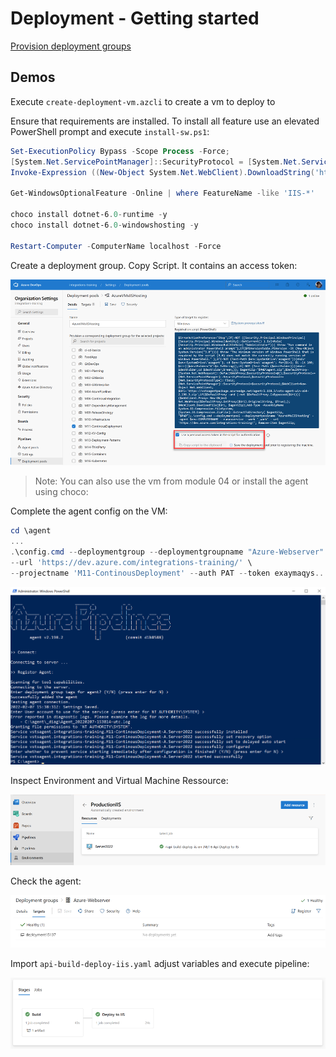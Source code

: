 # Deployment - Getting started

[Provision deployment groups](https://docs.microsoft.com/en-us/azure/devops/pipelines/process/deployment-jobs?view=azure-devops)


## Demos

Execute `create-deployment-vm.azcli` to create a vm to deploy to

Ensure that requirements are installed. To install all feature use an elevated PowerShell prompt and execute `install-sw.ps1`:

```powershell
Set-ExecutionPolicy Bypass -Scope Process -Force; 
[System.Net.ServicePointManager]::SecurityProtocol = [System.Net.ServicePointManager]::SecurityProtocol -bor 3072; 
Invoke-Expression ((New-Object System.Net.WebClient).DownloadString('https://chocolatey.org/install.ps1'))

Get-WindowsOptionalFeature -Online | where FeatureName -like 'IIS-*'

choco install dotnet-6.0-runtime -y
choco install dotnet-6.0-windowshosting -y

Restart-Computer -ComputerName localhost -Force
```

Create a deployment group. Copy Script. It contains an access token:

![create-deployment-grp](_images/create-deployment-grp.png)

>Note: You can also use the vm from module 04 or install the agent using choco:

Complete the agent config on the VM:

```PowerShell
cd \agent
...
.\config.cmd --deploymentgroup --deploymentgroupname "Azure-Webserver" --agent $env:COMPUTERNAME --runasservice --work '_work' \
--url 'https://dev.azure.com/integrations-training/' \
--projectname 'M11-ContinousDeployment' --auth PAT --token exaymaqys....
```

![config-agent](_images/config-agent.png)

Inspect Environment and Virtual Machine Ressource:

![env](_images/env.png)

Check the agent:

![check-targets](_images/check-targets.png)

Import `api-build-deploy-iis.yaml` adjust variables and execute pipeline:

![pipeline](_images/pipeline.png)